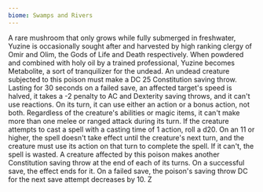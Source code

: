 ```yaml
---
biome: Swamps and Rivers
---
```

A rare mushroom that only grows while fully submerged in freshwater, Yuzine is occasionally sought after and harvested by high ranking clergy of Omir and Olim, the Gods of Life and Death respectively. When powdered and combined with holy oil by a trained professional, Yuzine becomes Metabolite, a sort of tranquilizer for the undead. An undead creature subjected to this poison must make a DC 25 Constitution saving throw. Lasting for 30 seconds on a failed save, an affected target's speed is halved, it takes a -2 penalty to AC and Dexterity saving throws, and it can't use reactions. On its turn, it can use either an action or a bonus action, not both. Regardless of the creature's abilities or magic items, it can't make more than one melee or ranged attack during its turn. If the creature attempts to cast a spell with a casting time of 1 action, roll a d20. On an 11 or higher, the spell doesn't take effect until the creature's next turn, and the creature must use its action on that turn to complete the spell. If it can't, the spell is wasted. A creature affected by this poison makes another Constitution saving throw at the end of each of its turns. On a successful save, the effect ends for it. On a failed save, the poison's saving throw DC for the next save attempt decreases by 10. Z 

